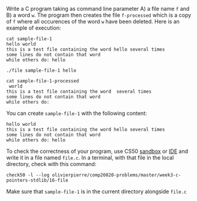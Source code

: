 Write a C program taking as command line parameter A) a file name `f` and B) a
word `w`. The program then creates the file `f-processed` which is a copy of
`f` where all occurences of the word `w` have been deleted. Here is an example
of execution:

```shell
cat sample-file-1
hello world
this is a test file containing the word hello several times
some lines do not contain that word
while others do: hello

./file sample-file-1 hello

cat sample-file-1-processed
 world
this is a test file containing the word  several times
some lines do not contain that word
while others do: 
```

You can create `sample-file-1` with the following content:
```shell
hello world
this is a test file containing the word hello several times
some lines do not contain that word
while others do: hello
```

To check the correctness of your program, use CS50 [sandbox](sandbox.cs50.io)
or [IDE](ide.cs50.io) and write it in a file named `file.c`. In a terminal,
with that file in the local directory, check with this command:
```shell
check50 -l --log olivierpierre/comp26020-problems/master/week3-c-pointers-stdlib/16-file
```
Make sure that `sample-file-1` is in the current directory alongside `file.c`
